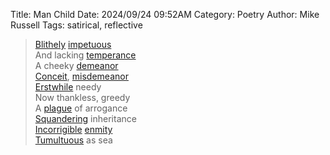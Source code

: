 Title: Man Child
Date: 2024/09/24 09:52AM
Category: Poetry
Author: Mike Russell
Tags: satirical, reflective

> [Blithely](https://www.merriam-webster.com/dictionary/Blithely) [impetuous](https://www.merriam-webster.com/dictionary/impetuous)<br>
> And lacking [temperance](https://www.merriam-webster.com/dictionary/temperance)<br>
> A cheeky [demeanor](https://www.merriam-webster.com/dictionary/demeanor)<br>
> [Conceit](https://www.merriam-webster.com/dictionary/Conceit), [misdemeanor](https://www.merriam-webster.com/dictionary/misdemeanor)<br>
> [Erstwhile](https://www.merriam-webster.com/dictionary/Erstwhile) needy<br>
> Now thankless, greedy<br>
> A [plague](https://www.merriam-webster.com/dictionary/plague) of arrogance<br>
> [Squandering](https://www.merriam-webster.com/dictionary/Squandering) inheritance<br>
> [Incorrigible](https://www.merriam-webster.com/dictionary/Incorrigible) [enmity](https://www.merriam-webster.com/dictionary/enmity)<br>
> [Tumultuous](https://www.merriam-webster.com/dictionary/Tumultuous) as sea